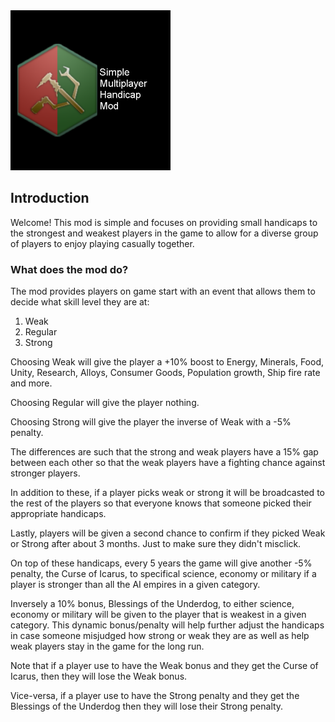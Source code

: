 <img src="thumbnail.png" width="256" />

## Introduction
Welcome! This mod is simple and focuses on providing small handicaps to the strongest and weakest players in the game to allow for a diverse group of players to enjoy playing casually together.

### What does the mod do?
The mod provides players on game start with an event that allows them to decide what skill level they are at:

1. Weak
2. Regular
3. Strong

Choosing Weak will give the player a +10% boost to Energy, Minerals, Food, Unity, Research, Alloys, Consumer Goods, Population growth, Ship fire rate and more.

Choosing Regular will give the player nothing.

Choosing Strong will give the player the inverse of Weak with a -5% penalty.

The differences are such that the strong and weak players have a 15% gap between each other so that the weak players have a fighting chance against stronger players.

In addition to these, if a player picks weak or strong it will be broadcasted to the rest of the players so that everyone knows that someone picked their appropriate handicaps.

Lastly, players will be given a second chance to confirm if they picked Weak or Strong after about 3 months. Just to make sure they didn't misclick.

On top of these handicaps, every 5 years the game will give another -5% penalty, the Curse of Icarus, to specifical science, economy or military if a player is stronger than all the AI empires in a given category.

Inversely a 10% bonus, Blessings of the Underdog, to either science, economy or military will be given to the player that is weakest in a given category. This dynamic bonus/penalty will help further adjust the handicaps in case someone misjudged how strong or weak they are as well as help weak players stay in the game for the long run.

Note that if a player use to have the Weak bonus and they get the Curse of Icarus, then they will lose the Weak bonus.

Vice-versa, if a player use to have the Strong penalty and they get the Blessings of the Underdog then they will lose their Strong penalty.
